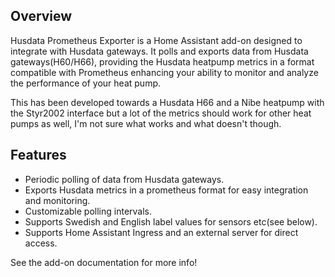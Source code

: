 ## Overview
Husdata Prometheus Exporter is a Home Assistant add-on designed to integrate with Husdata gateways. It polls and exports data from Husdata gateways(H60/H66), providing the Husdata heatpump metrics in a format compatible with Prometheus enhancing your ability to monitor and analyze the performance of your heat pump. 

This has been developed towards a Husdata H66 and a Nibe heatpump with the Styr2002 interface but a lot of the metrics should work for other heat pumps as well, I'm not sure what works and what doesn't though.

## Features
- Periodic polling of data from Husdata gateways.
- Exports Husdata metrics in a prometheus format for easy integration and monitoring.
- Customizable polling intervals.
- Supports Swedish and English label values for sensors etc(see below).
- Supports Home Assistant Ingress and an external server for direct access.

See the add-on documentation for more info!